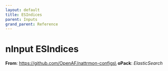 ```yaml
---
layout: default
title: ESIndices
parent: Inputs
grand_parent: Reference
---
```

# nInput ESIndices

**From**: https://github.com/OpenAF/nattrmon-configs\
**oPack**: _ElasticSearch_